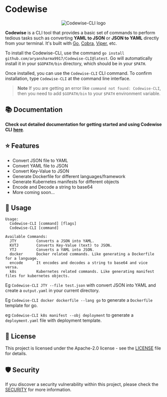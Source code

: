 # Codewise

<div align="center">

![Codewise-CLI logo](https://github.com/AryanSharma9917/Codewise-CLI/assets/72792907/f38f8d06-9533-4de2-b044-494d5fdb0bd9)


</div>

**Codewise** is a CLI tool that provides a basic set of commands to perform tedious tasks such as converting **YAML to JSON** or **JSON to YAML** directly from your terminal. It's built with [Go](https://github.com/golang/go), [Cobra](https://github.com/spf13/cobra), [Viper](https://github.com/spf13/viper), etc.
 
To install the Codewise-CLI, use the command `go install github.com/aryansharma9917/Codewise-CLI@latest`.
Go will automatically install it in your `$GOPATH/bin` directory, which should be in your `$PATH`.

Once installed, you can use the `Codewise-CLI` CLI command. To confirm installation, type `Codewise-CLI` at the command line interface.

> **Note** If you are getting an error like `command not found: Codewise-CLI`, then you need to add `$GOPATH/bin` to your `$PATH` environment variable.

## 📚 Documentation

**Check out detailed documentation for getting started and using Codewise CLI** [**here**](https://gist.github.com/AryanSharma9917/a93356bb49a7269826976d7f8d89f11a).

## ⭐️ Features

- Convert JSON file to YAML
- Convert YAML file to JSON
- Convert Key-Value to JSON
- Generate Dockerfile for different languages/framework
- Generate Kubernetes manifests for different objects
- Encode and Decode a string to base64
- More coming soon...

## 📝 Usage

```
Usage:
  Codewise-CLI [command] [flags]
  Codewise-CLI [command]

Available Commands:
  JTY         Converts a JSON into YAML.
  KVTJ        Converts Key-Value (text) to JSON.
  YTJ         Converts a YAML into JSON.
  docker      Docker related commands. Like generating a Dockerfile for a language.
  encode      It encodes and decodes a string to base64 and vice versa.
  k8s         Kubernetes related commands. Like generating manifest files for kubernetes objects.
```

Eg `Codewise-CLI JTY --file test.json` with convert JSON into YAML and create a `output.yaml` in your current directory.

Eg `Codewise-CLI docker dockerfile --lang go` to generate a `Dockerfile` template for go.

eg `Codewise-CLI k8s manifest --obj deployment` to generate a `deployment.yaml` file with deployment template.

## 📜 License

This project is licensed under the Apache-2.0 license - see the [LICENSE](LICENSE) file for details.

## 🛡 Security

If you discover a security vulnerability within this project, please check the [SECURITY](SECURITY.md) for more information.
